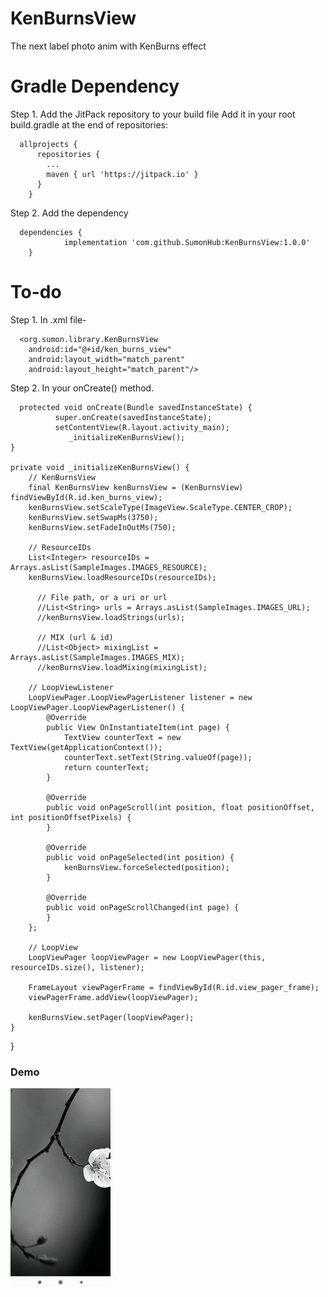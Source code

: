 # KenBurnsView
The next label photo anim with KenBurns effect

# Gradle Dependency
Step 1. Add the JitPack repository to your build file
Add it in your root build.gradle at the end of repositories:

      allprojects {
          repositories {
            ...
            maven { url 'https://jitpack.io' }
          }
        }
Step 2. Add the dependency
      
      dependencies {
                implementation 'com.github.SumonHub:KenBurnsView:1.0.0'
        }
        
# To-do
      
Step 1. In .xml file-

      <org.sumon.library.KenBurnsView
        android:id="@+id/ken_burns_view"
        android:layout_width="match_parent"
        android:layout_height="match_parent"/>
              
Step 2. In your onCreate() method.
 
      protected void onCreate(Bundle savedInstanceState) {
              super.onCreate(savedInstanceState);
              setContentView(R.layout.activity_main);
                 _initializeKenBurnsView();
    }

    private void _initializeKenBurnsView() {
        // KenBurnsView
        final KenBurnsView kenBurnsView = (KenBurnsView) findViewById(R.id.ken_burns_view);
        kenBurnsView.setScaleType(ImageView.ScaleType.CENTER_CROP);
        kenBurnsView.setSwapMs(3750);
        kenBurnsView.setFadeInOutMs(750);

        // ResourceIDs
        List<Integer> resourceIDs = Arrays.asList(SampleImages.IMAGES_RESOURCE);
        kenBurnsView.loadResourceIDs(resourceIDs);
        
          // File path, or a uri or url
          //List<String> urls = Arrays.asList(SampleImages.IMAGES_URL);
          //kenBurnsView.loadStrings(urls);
          
          // MIX (url & id)
          //List<Object> mixingList = Arrays.asList(SampleImages.IMAGES_MIX);
          //kenBurnsView.loadMixing(mixingList);

        // LoopViewListener
        LoopViewPager.LoopViewPagerListener listener = new LoopViewPager.LoopViewPagerListener() {
            @Override
            public View OnInstantiateItem(int page) {
                TextView counterText = new TextView(getApplicationContext());
                counterText.setText(String.valueOf(page));
                return counterText;
            }

            @Override
            public void onPageScroll(int position, float positionOffset, int positionOffsetPixels) {
            }

            @Override
            public void onPageSelected(int position) {
                kenBurnsView.forceSelected(position);
            }

            @Override
            public void onPageScrollChanged(int page) {
            }
        };

        // LoopView
        LoopViewPager loopViewPager = new LoopViewPager(this, resourceIDs.size(), listener);

        FrameLayout viewPagerFrame = findViewById(R.id.view_pager_frame);
        viewPagerFrame.addView(loopViewPager);

        kenBurnsView.setPager(loopViewPager);
    }
}


### Demo
![](https://github.com/SumonHub/KenBurnsView/blob/master/preview/preview.gif)

